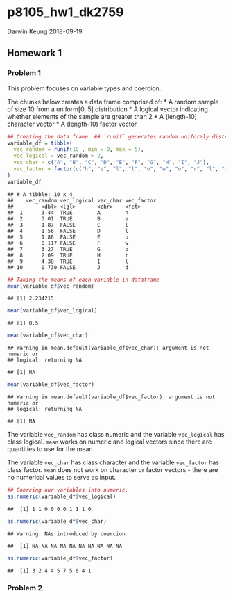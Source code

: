p8105\_hw1\_dk2759
================
Darwin Keung
2018-09-19

## Homework 1

### Problem 1

This problem focuses on variable types and coercion.

The chunks below creates a data frame comprised of: \* A random sample
of size 10 from a uniform\[0, 5\] distribution \* A logical vector
indicating whether elements of the sample are greater than 2 \* A
(length-10) character vector \* A (length-10) factor
vector

``` r
## Creating the data frame. ## `runif` generates random uniformly distributed numbers
variable_df = tibble(
  vec_random = runif(10 , min = 0, max = 5),
  vec_logical = vec_random > 2,
  vec_char = c("A", "B", "C", "D", "E", "F", "G", "H", "I", "J"),
  vec_factor = factor(c("h", "e", "l", "l", "o", "w", "o", "r", "l", "d"))
)
variable_df
```

    ## # A tibble: 10 x 4
    ##    vec_random vec_logical vec_char vec_factor
    ##         <dbl> <lgl>       <chr>    <fct>     
    ##  1      3.44  TRUE        A        h         
    ##  2      3.01  TRUE        B        e         
    ##  3      1.87  FALSE       C        l         
    ##  4      1.56  FALSE       D        l         
    ##  5      1.86  FALSE       E        o         
    ##  6      0.117 FALSE       F        w         
    ##  7      3.27  TRUE        G        o         
    ##  8      2.09  TRUE        H        r         
    ##  9      4.38  TRUE        I        l         
    ## 10      0.730 FALSE       J        d

``` r
## Taking the means of each variable in dataframe
mean(variable_df$vec_random)
```

    ## [1] 2.234215

``` r
mean(variable_df$vec_logical)
```

    ## [1] 0.5

``` r
mean(variable_df$vec_char)
```

    ## Warning in mean.default(variable_df$vec_char): argument is not numeric or
    ## logical: returning NA

    ## [1] NA

``` r
mean(variable_df$vec_factor)
```

    ## Warning in mean.default(variable_df$vec_factor): argument is not numeric or
    ## logical: returning NA

    ## [1] NA

The variable `vec_random` has class numeric and the variable
`vec_logical` has class logical. `mean` works on numeric and logical
vectors since there are quantities to use for the mean.

The variable `vec_char` has class character and the variable
`vec_factor` has class factor. `mean` does not work on character or
factor vectors - there are no numerical values to serve as input.

``` r
## Coercing our variables into numeric.
as.numeric(variable_df$vec_logical)
```

    ##  [1] 1 1 0 0 0 0 1 1 1 0

``` r
as.numeric(variable_df$vec_char)
```

    ## Warning: NAs introduced by coercion

    ##  [1] NA NA NA NA NA NA NA NA NA NA

``` r
as.numeric(variable_df$vec_factor)
```

    ##  [1] 3 2 4 4 5 7 5 6 4 1

### Problem 2
